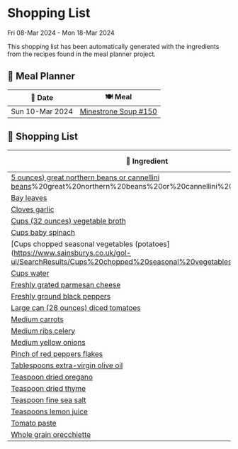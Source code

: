 # Shopping List

Fri 08-Mar 2024 - Mon 18-Mar 2024

This shopping list has been automatically generated with the ingredients from the recipes found in the meal planner project.

## 📅 Meal Planner

|📅 Date| 🍽️ Meal|
|----|----|
|Sun 10-Mar 2024|[Minestrone Soup #150](https://github.com/bryanbr23/Recipes/issues/150)|

## 🛒 Shopping List

| 🍌 Ingredient| ⚖️ Measurement|
|----------|-----------|
|[5 ounces) great northern beans or cannellini beans](https://www.sainsburys.co.uk/gol-ui/SearchResults/5%20ounces)%20great%20northern%20beans%20or%20cannellini%20beans)|1|
|[Bay leaves](https://www.sainsburys.co.uk/gol-ui/SearchResults/Bay%20leaves)|2|
|[Cloves garlic](https://www.sainsburys.co.uk/gol-ui/SearchResults/Cloves%20garlic)|4|
|[Cups (32 ounces) vegetable broth](https://www.sainsburys.co.uk/gol-ui/SearchResults/Cups%20(32%20ounces)%20vegetable%20broth)|4|
|[Cups baby spinach](https://www.sainsburys.co.uk/gol-ui/SearchResults/Cups%20baby%20spinach)|2|
|[Cups chopped seasonal vegetables (potatoes](https://www.sainsburys.co.uk/gol-ui/SearchResults/Cups%20chopped%20seasonal%20vegetables%20(potatoes)|2|
|[Cups water](https://www.sainsburys.co.uk/gol-ui/SearchResults/Cups%20water)|2|
|[Freshly grated parmesan cheese](https://www.sainsburys.co.uk/gol-ui/SearchResults/Freshly%20grated%20parmesan%20cheese)||
|[Freshly ground black peppers](https://www.sainsburys.co.uk/gol-ui/SearchResults/Freshly%20ground%20black%20peppers)||
|[Large can (28 ounces) diced tomatoes](https://www.sainsburys.co.uk/gol-ui/SearchResults/Large%20can%20(28%20ounces)%20diced%20tomatoes)|1|
|[Medium carrots](https://www.sainsburys.co.uk/gol-ui/SearchResults/Medium%20carrots)|2|
|[Medium ribs celery](https://www.sainsburys.co.uk/gol-ui/SearchResults/Medium%20ribs%20celery)|2|
|[Medium yellow onions](https://www.sainsburys.co.uk/gol-ui/SearchResults/Medium%20yellow%20onions)|1|
|[Pinch of red peppers flakes](https://www.sainsburys.co.uk/gol-ui/SearchResults/Pinch%20of%20red%20peppers%20flakes)||
|[Tablespoons extra-virgin olive oil](https://www.sainsburys.co.uk/gol-ui/SearchResults/Tablespoons%20extra-virgin%20olive%20oil)|4|
|[Teaspoon dried oregano](https://www.sainsburys.co.uk/gol-ui/SearchResults/Teaspoon%20dried%20oregano)|½|
|[Teaspoon dried thyme](https://www.sainsburys.co.uk/gol-ui/SearchResults/Teaspoon%20dried%20thyme)|½|
|[Teaspoon fine sea salt](https://www.sainsburys.co.uk/gol-ui/SearchResults/Teaspoon%20fine%20sea%20salt)|1|
|[Teaspoons lemon juice](https://www.sainsburys.co.uk/gol-ui/SearchResults/Teaspoons%20lemon%20juice)|2|
|[Tomato paste](https://www.sainsburys.co.uk/gol-ui/SearchResults/Tomato%20paste)|¼ cup|
|[Whole grain orecchiette](https://www.sainsburys.co.uk/gol-ui/SearchResults/Whole%20grain%20orecchiette)|1 cup|
